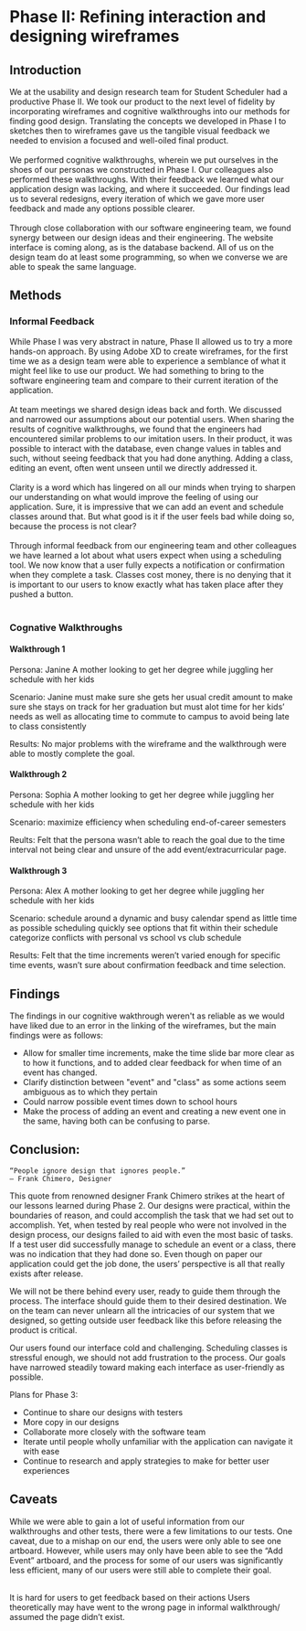 # Phase II: Refining interaction and designing wireframes


<h2>Introduction</h2>
<p>We at the usability and design research team for Student Scheduler had a productive Phase II. We took our product to the next level of fidelity by incorporating wireframes and cognitive walkthroughs into our methods for finding good design. Translating the concepts we developed in Phase I to sketches then to wireframes gave us the tangible visual feedback we needed to envision a focused and well-oiled final product. <br><br>
We performed cognitive walkthroughs, wherein we put ourselves in the shoes of our personas we constructed in Phase I. Our colleagues also performed these walkthroughs. With their feedback we learned what our application design was lacking, and where it succeeded. Our findings lead us to several redesigns, every iteration of which we gave more user feedback and made any options possible clearer. <br><br>
Through close collaboration with our software engineering team, we found synergy between our design ideas and their engineering.  The website interface is coming along, as is the database backend. All of us on the design team do at least some programming, so when we converse we are able to speak the same language. 
</p>

<h2>Methods</h2>


<h3>Informal Feedback</h3>
<p>
    While Phase I was very abstract in nature, Phase II allowed us to try a more hands-on approach. By using Adobe XD to create wireframes, for the first time we as a design team were able to experience a semblance of what it might feel like to use our product. We had something to bring to the software engineering team and compare to their current iteration of the application. <br><br>
    At team meetings we shared design ideas back and forth. We discussed and narrowed our assumptions about our potential users. When sharing the results of cognitive walkthroughs, we found that the engineers had encountered similar problems to our imitation users. In their product, it was possible to interact with the database, even change values in tables and such, without seeing feedback that you had done anything. Adding a class, editing an event, often went unseen until we directly addressed it. <br><br>
    Clarity is a word which has lingered on all our minds when trying to sharpen our understanding on what would improve the feeling of using our application. Sure, it is impressive that we can add an event and schedule classes around that. But what good is it if the user feels bad while doing so, because the process is not clear? <br><br>
    Through informal feedback from our engineering team and other colleagues we have learned a lot about what users expect when using a scheduling tool. We now know that a user fully expects a notification or confirmation when they complete a task. Classes cost money, there is no denying that it is important to our users to know exactly what has taken place after they pushed a button. <br><br>
</p>


<h3>Cognative Walkthroughs</h3>

#### Walkthrough 1
Persona: Janine
A mother looking to get her degree while juggling her schedule with her kids

Scenario:
Janine must make sure she gets her usual credit amount to make sure she stays on
track for her graduation but must alot time for her kids’ needs as well as allocating time
to commute to campus to avoid being late to class consistently

Results:
No major problems with the wireframe and the walkthrough were able to mostly complete the goal.

#### Walkthrough 2
Persona: Sophia
A mother looking to get her degree while juggling her schedule with her kids

Scenario:
maximize efficiency when scheduling end-of-career semesters

Reults:
Felt that the persona wasn’t able to reach the goal due to the time interval not being clear and unsure of the add event/extracurricular page.

#### Walkthrough 3
Persona: Alex
A mother looking to get her degree while juggling her schedule with her kids

Scenario:
schedule around a dynamic and busy calendar
spend as little time as possible scheduling
quickly see options that fit within their schedule
categorize conflicts with personal vs school vs club schedule

Results:
Felt that the time increments weren’t varied enough for specific time events, wasn’t sure about confirmation feedback and time selection.

<h2>Findings</h2>
The findings in our cognitive wakthrough weren't as reliable as we would have liked due to an error in the linking of the wireframes, but the main findings were as follows:<br>
<ul>
<li>
Allow for smaller time increments, make the time slide bar more clear as to how it functions, and to added clear feedback for when time of an event has changed.
</li>
<li>
Clarify distinction between "event" and "class" as some actions seem ambiguous as to which they pertain 
</li>
<li>
Could narrow possible event times down to school hours
</li>
<li>
Make the process of adding an event and creating a new event one in the same, having both can be confusing to parse.
</li>
</ul>


<h2>Conclusion:</h2>


    “People ignore design that ignores people.”
    — Frank Chimero, Designer
  
This quote from renowned designer Frank Chimero strikes at the heart of our lessons learned during Phase 2. Our designs were practical, within the boundaries of reason, and could accomplish the task that we had set out to accomplish. Yet, when tested by real people who were not involved in the design process, our designs failed to aid with even the most basic of tasks. If a test user did successfully manage to schedule an event or a class, there was no indication that they had done so. Even though on paper our application could get the job done, the users’ perspective is all that really exists after release.

We will not be there behind every user, ready to guide them through the process. The interface should guide them to their desired destination. We on the team can never unlearn all the intricacies of our system that we designed, so getting outside user feedback like this before releasing the product is critical.

Our users found our interface cold and challenging. Scheduling classes is stressful enough, we should not add frustration to the process. Our goals have narrowed steadily toward making each interface as user-friendly as possible.

Plans for Phase 3: 
  - Continue to share our designs with testers 
  - More copy in our designs 
  - Collaborate more closely with the software team 
  - Iterate until people wholly unfamiliar with the application can navigate it with ease 
  - Continue to research and apply strategies to make for better user experiences

<h2>Caveats</h2>
<p>While we were able to gain a lot of useful information from our walkthroughs and other tests, there were a few limitations to our tests.
One caveat, due to a mishap on our end, the users were only able to see one artboard. However, while users may only have been able to see the “Add Event” artboard, and the process for some of our users was significantly less efficient, many of our users were still able to complete their goal.<br><br>
    
It is hard for users to get feedback based on their actions
Users theoretically may have went to the wrong page in informal walkthrough/ assumed the page didn’t exist.
</p>
